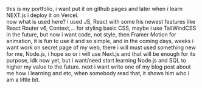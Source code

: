
this is my portfolio, i want put it on github pages and later when i learn NEXT.js i deploy it on Vercel.  
now what is used here? i used JS, React with some his newest features like React Router v6, Context,... for styling basic CSS, maybe i use TailWindCSS in the future, but now i want code, not style, then Framer Motion for animation, it is fun to use it and so simple, and in the coming days, weeks i want work on secret page of my web, there i will must used something new for me, Node.js, i hope so or i will use Next.js and that will be enough for its purpose, idk now yet, but i want/need start learning Node.js and SQL to higher my value to the future. next i want write one of my blog post about me how i learning and etc, when somebody read that, it shows him who i am a little bit.
